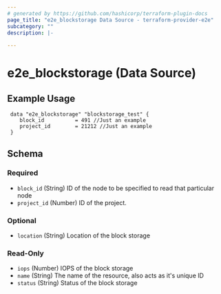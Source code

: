 ```yaml
---
# generated by https://github.com/hashicorp/terraform-plugin-docs
page_title: "e2e_blockstorage Data Source - terraform-provider-e2e"
subcategory: ""
description: |-
  
---
```


# e2e_blockstorage (Data Source)

## Example Usage
```hcl
 data "e2e_blockstorage" "blockstorage_test" {
    block_id          = 491 //Just an example
    project_id        = 21212 //Just an example
 }
```



<!-- schema generated by tfplugindocs -->
## Schema

### Required

- `block_id` (String) ID of the node to be specified to read that particular node
- `project_id` (Number) ID of the project. 

### Optional

- `location` (String) Location of the block storage

### Read-Only

- `iops` (Number) IOPS of the block storage
- `name` (String) The name of the resource, also acts as it's unique ID
- `status` (String) Status of the block storage
